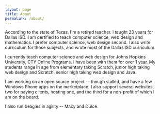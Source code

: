 ```yaml
---
layout: page
title: About
permalink: /about/
---
```


According to the state of Texas, I'm a retired teacher.  I taught 23 years for Dallas ISD.  I am certified to teach computer science, web design and mathematics.  I prefer computer science, web design second.  I also write curriculum for those subjects, and wrote most of the Dallas ISD curriculum.

I currently teach computer science and web design for Johns Hopkins University, CTY Online Programs.  I have been with them for over 1 year.  My students range in age from elementary taking Scratch, junior high taking web design and Scratch, senior high taking web design and Java.

I am working on an open source project  -- though stalled, and have a few Windows Phone apps on the marketplace.  I also support several websites, two for paying clients, hosting one, and the third for a non-profit of which I am on the board.

I also run beagles in agility -- Macy and Dulce.
